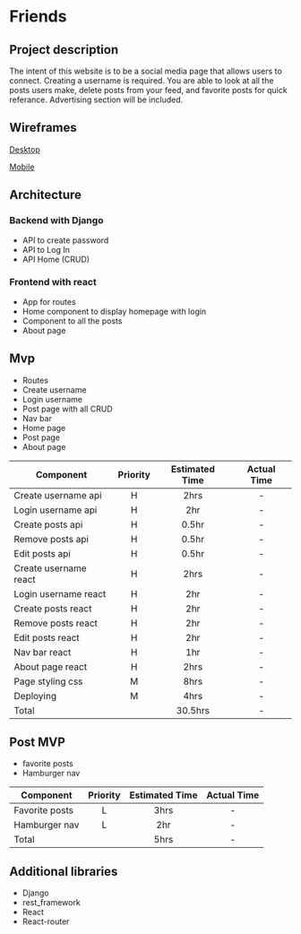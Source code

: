 # Friends

## Project description 
The intent of this website is to be a social media page that allows users to connect. Creating a username is required. You are able to look at all the posts users make, delete posts from your feed, and favorite posts for quick referance. Advertising section will be included.

## Wireframes

[Desktop](https://www.figma.com/file/m1LgRpr5lcTXb2YC91Mtpz/Untitled?node-id=0%3A1)

[Mobile](https://www.figma.com/file/tKXtBHSiWbBnR14Afl2oNW/Untitled?node-id=0%3A1)

## Architecture
### Backend with Django 
- API to create password
- API to Log In
- API Home (CRUD) 

### Frontend with react
- App for routes
- Home component to display homepage with login
- Component to all the posts
- About page



## Mvp
- Routes 
- Create username
- Login username
- Post page with all CRUD 
- Nav bar
- Home page
- Post page
- About page

| Component | Priority | Estimated Time | Actual Time |
| --- | :---: |  :---: | :---: | 
| Create username api    | H | 2hrs     | - |
| Login username  api    | H | 2hr      | - |
| Create posts    api    | H | 0.5hr    | - |
| Remove posts    api    | H | 0.5hr    | - |
| Edit posts      api    | H | 0.5hr    | - |
| Create username react  | H | 2hrs     | - |
| Login username  react  | H | 2hr      | - |
| Create posts    react  | H | 2hr      | - |
| Remove posts    react  | H | 2hr      | - |
| Edit posts      react  | H | 2hr      | - |
| Nav bar         react  | H | 1hr      | - |
| About page      react  | H | 2hrs     | - |
| Page styling    css    | M | 8hrs     | - |
| Deploying              | M | 4hrs     | - |
| Total                  |   | 30.5hrs  | - |

## Post MVP
- favorite posts
- Hamburger nav

| Component | Priority | Estimated Time | Actual Time |
| --- | :---: |  :---: | :---: | 
| Favorite posts           | L | 3hrs    | - |
| Hamburger nav            | L | 2hr     | - |
| Total                    |   | 5hrs    | - |

## Additional libraries
- Django
- rest_framework
- React 
- React-router  
